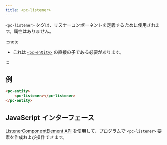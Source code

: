 ```yaml
---
title: <pc-listener>
---
```


`<pc-listener>` タグは、リスナーコンポーネントを定義するために使用されます。属性はありません。

:::note

* これは [`<pc-entity>`](../pc-entity) の直接の子である必要があります。

:::

## 例

```html
<pc-entity>
    <pc-listener></pc-listener>
</pc-entity>
```

## JavaScript インターフェース

[ListenerComponentElement API](https://api.playcanvas.com/web-components/classes/ListenerComponentElement.html) を使用して、プログラムで `<pc-listener>` 要素を作成および操作できます。
